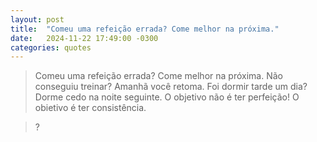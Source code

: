 ```yaml
---
layout: post
title:  "Comeu uma refeição errada? Come melhor na próxima."
date:   2024-11-22 17:49:00 -0300
categories: quotes
---
```

>Comeu uma refeição errada? Come melhor na próxima. Não conseguiu treinar? Amanhã você retoma. Foi dormir tarde um dia? Dorme cedo na noite seguinte. O objetivo não é ter perfeição! O obietivo é ter consistência.

>?
